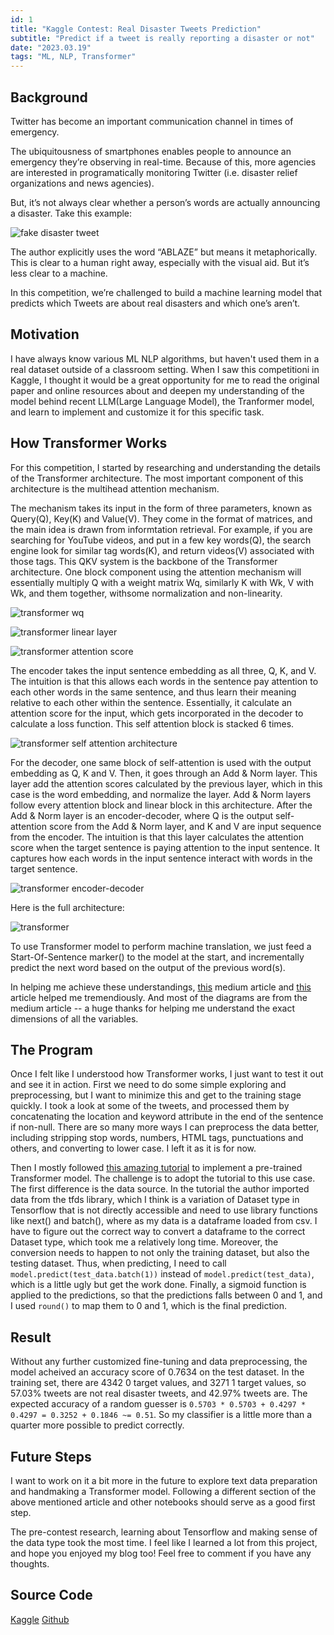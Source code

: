 ```yaml
---
id: 1
title: "Kaggle Contest: Real Disaster Tweets Prediction"
subtitle: "Predict if a tweet is really reporting a disaster or not"
date: "2023.03.19"
tags: "ML, NLP, Transformer"
---
```


## Background

Twitter has become an important communication channel in times of emergency.

The ubiquitousness of smartphones enables people to announce an emergency they’re observing in real-time. Because of this, more agencies are interested in programatically monitoring Twitter (i.e. disaster relief organizations and news agencies).

But, it’s not always clear whether a person’s words are actually announcing a disaster. Take this example:

![fake disaster tweet](../images/fake_disaster_tweet.png)

The author explicitly uses the word “ABLAZE” but means it metaphorically. This is clear to a human right away, especially with the visual aid. But it’s less clear to a machine.

In this competition, we’re challenged to build a machine learning model that predicts which Tweets are about real disasters and which one’s aren’t.

## Motivation

I have always know various ML NLP algorithms, but haven't used them in a real dataset outside of a classroom setting. When I saw this competitioni in Kaggle, I thought it would be a great opportunity for me to read the original paper and online resources about and deepen my understanding of the model behind recent LLM(Large Language Model), the Tranformer model, and learn to implement and customize it for this specific task.

## How Transformer Works

For this competition, I started by researching and understanding the details of the Transformer architecture. The most important component of this architecture is the multihead attention mechanism.

The mechanism takes its input in the form of three parameters, known as Query(Q), Key(K) and Value(V). They come in the format of matrices, and the main idea is drawn from informtation retrieval. For example, if you are searching for YouTube videos, and put in a few key words(Q), the search engine look for similar tag words(K), and return videos(V) associated with those tags. This QKV system is the backbone of the Transformer architecture. One block component using the attention mechanism will essentially multiply Q with a weight matrix Wq, similarly K with Wk, V with Wk, and them together, withsome normalization and non-linearity.

![transformer wq](../images/transformer_wq.webp)

![transformer linear layer](../images/transformer_linear_layer.webp)

![transformer attention score](../images/transformer_attention_score.webp)

The encoder takes the input sentence embedding as all three, Q, K, and V. The intuition is that this allows each words in the sentence pay attention to each other words in the same sentence, and thus learn their meaning relative to each other within the sentence. Essentially, it calculate an attention score for the input, which gets incorporated in the decoder to calculate a loss function. This self attention block is stacked 6 times.

![transformer self attention architecture](../images/transformer_self_attention_architecture.webp)

For the decoder, one same block of self-attention is used with the output embedding as Q, K and V. Then, it goes through an Add & Norm layer. This layer add the attention scores calculated by the previous layer, which in this case is the word embedding, and normalize the layer. Add & Norm layers follow every attention block and linear block in this architecture. After the Add & Norm layer is an encoder-decoder, where Q is the output self-attention score from the Add & Norm layer, and K and V are input sequence from the encoder. The intuition is that this layer calculates the attention score when the target sentence is paying attention to the input sentence. It captures how each words in the input sentence interact with words in the target sentence.

![transformer encoder-decoder](../images/transformer_encoder_decoder.webp)

Here is the full architecture:

![transformer](../images/transformer.webp)

To use Transformer model to perform machine translation, we just feed a Start-Of-Sentence marker(<SOS>) to the model at the start, and incrementally predict the next word based on the output of the previous word(s).

In helping me achieve these understandings, [this](https://towardsdatascience.com/transformers-explained-visually-part-3-multi-head-attention-deep-dive-1c1ff1024853) medium article and [this](<https://kikaben.com/transformers-encoder-decoder/#:~:text=The%20transformer%20uses%20an%20encoder,an%20output%20sentence%20(translation).>) article helped me tremendiously. And most of the diagrams are from the medium article -- a huge thanks for helping me understand the exact dimensions of all the variables.

## The Program

Once I felt like I understood how Transformer works, I just want to test it out and see it in action. First we need to do some simple exploring and preprocessing, but I want to minimize this and get to the training stage quickly. I took a look at some of the tweets, and processed them by concatenating the location and keyword attribute in the end of the sentence if non-null. There are so many more ways I can preprocess the data better, including stripping stop words, numbers, HTML tags, punctuations and others, and converting to lower case. I left it as it is for now.

Then I mostly followed [this amazing tutorial](https://blog.paperspace.com/transformers-text-classification/) to implement a pre-trained Transformer model. The challenge is to adopt the tutorial to this use case. The first difference is the data source. In the tutorial the author imported data from the tfds library, which I think is a variation of Dataset type in Tensorflow that is not directly accessible and need to use library functions like next() and batch(), where as my data is a dataframe loaded from csv. I have to figure out the correct way to convert a dataframe to the correct Dataset type, which took me a relatively long time. Moreover, the conversion needs to happen to not only the training dataset, but also the testing dataset. Thus, when predicting, I need to call `model.predict(test_data.batch(1))` instead of `model.predict(test_data)`, which is a little ugly but get the work done. Finally, a sigmoid function is applied to the predictions, so that the predictions falls between 0 and 1, and I used `round()` to map them to 0 and 1, which is the final prediction.

## Result

Without any further customized fine-tuning and data preprocessing, the model acheived an accuracy score of 0.7634 on the test dataset. In the training set, there are 4342 0 target values, and 3271 1 target values, so 57.03% tweets are not real disaster tweets, and 42.97% tweets are. The expected accuracy of a random guesser is `0.5703 * 0.5703 + 0.4297 * 0.4297 = 0.3252 + 0.1846 ~= 0.51`. So my classifier is a little more than a quarter more possible to predict correctly.

## Future Steps

I want to work on it a bit more in the future to explore text data preparation and handmaking a Transformer model. Following a different section of the above mentioned article and other notebooks should serve as a good first step.

The pre-contest research, learning about Tensorflow and making sense of the data type took the most time. I feel like I learned a lot from this project, and hope you enjoyed my blog too! Feel free to comment if you have any thoughts.

## Source Code

[Kaggle](https://www.kaggle.com/code/tianyimasf/real-disaster-tweets-prediction-with-transformer) [Github](https://github.com/tianyimasf/kaggle/blob/main/real-disaster-tweets-prediction-with-transformer.ipynb)
